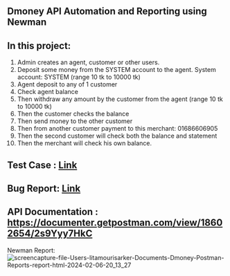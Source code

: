 ## Dmoney API Automation and Reporting using Newman

## In this project:
1. Admin creates an agent, customer or other users.
2. Deposit some money from the SYSTEM account to the agent. System account: SYSTEM (range 10 tk to 10000 tk)
3. Agent deposit to any of 1 customer
4. Check agent balance
5. Then withdraw any amount by the customer from the agent (range 10 tk to 10000 tk)
6. Then the customer checks the balance
7. Then send money to the other customer
8. Then from another customer payment to this merchant: 01686606905
9. Then the second customer will check both the balance and statement
10. Then the merchant will check his own balance.

## Test Case : [Link](https://docs.google.com/spreadsheets/d/1GQRCbJkXqDmwjRoto01vzs0RpOXMNO3rlKP2xrQu-gY/edit#gid=0)


## Bug Report: [Link](https://docs.google.com/spreadsheets/d/192T0znN3qJDdICB9nlm9Z8Y7p2kIsdDLWOmvNwhzM3U/edit#gid=0)


## API Documentation : https://documenter.getpostman.com/view/18602654/2s9Yyy7HkC



Newman Report:
![screencapture-file-Users-litamourisarker-Documents-Dmoney-Postman-Reports-report-html-2024-02-06-20_13_27](https://github.com/litamouri/dmoney-newman-collection/assets/106230174/989dd09c-320a-4d5e-9908-58dc0035d758)



